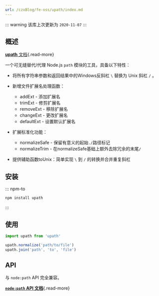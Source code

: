 ```yaml
---
url: /czxBlog/fe-oss/upath/index.md
---
```

::: warning 该库上次更新为 `2020-11-07`
:::

## 概述

[**upath** 文档](https://github.com/anodynos/upath){.read-more}

一个可无缝替代/代理 Node.js `path` 模块的工具，具备以下特性：

* 将所有字符串参数和返回结果中的Windows反斜杠 `\` 替换为 Unix 斜杠 `/` 。

* 新增文件扩展名处理函数：
  * addExt - 添加扩展名
  * trimExt - 修剪扩展名
  * removeExt - 移除扩展名
  * changeExt - 更改扩展名
  * defaultExt - 设置默认扩展名

* 扩展标准化功能：
  * normalizeSafe - 保留有意义的起始`./`路径标记
  * normalizeTrim - 在normalizeSafe基础上额外去除冗余的末尾`/`

* 提供辅助函数toUnix：简单实现 `\` 到 `/` 的转换并合并重复斜杠

## 安装

::: npm-to

```sh
npm install upath
```

:::

## 使用

```ts
import upath from 'upath'

upath.normalize('path/to/file')
upath.join('path', 'to', 'file')
```

## API

与 `node:path` API 完全兼容。

[**`node:path` API 文档**](https://nodejs.org/api/path.html){.read-more}
